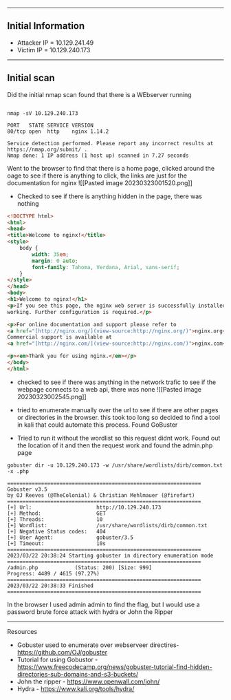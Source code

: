 ---- 
## Initial Information

- Attacker IP = 10.129.241.49
- Victim IP = 10.129.240.173

---
## Initial scan

Did the initial nmap scan  found that there is a WEbserver running 
```shell

nmap -sV 10.129.240.173  

PORT   STATE SERVICE VERSION
80/tcp open  http    nginx 1.14.2

Service detection performed. Please report any incorrect results at https://nmap.org/submit/ .
Nmap done: 1 IP address (1 host up) scanned in 7.27 seconds

```

Went to the browser to find that there is a home page, clicked around the oage to see if there is anything to click, the links are just for the documentation for nginx
![[Pasted image 20230323001520.png]]
- Checked to see if there is anything hidden in the page, there was nothing 
```html
<!DOCTYPE html>
<html>
<head>
<title>Welcome to nginx!</title>
<style>
    body {
        width: 35em;
        margin: 0 auto;
        font-family: Tahoma, Verdana, Arial, sans-serif;
    }
</style>
</head>
<body>
<h1>Welcome to nginx!</h1>
<p>If you see this page, the nginx web server is successfully installed and
working. Further configuration is required.</p>

<p>For online documentation and support please refer to
<a href="[http://nginx.org/](view-source:http://nginx.org/)">nginx.org</a>.<br/>
Commercial support is available at
<a href="[http://nginx.com/](view-source:http://nginx.com/)">nginx.com</a>.</p>

<p><em>Thank you for using nginx.</em></p>
</body>
</html>
```
- checked to see if there was anything in the network trafic to see if the webpage connects to a web api, there was none 
![[Pasted image 20230323002545.png]]

- tried to enumerate manually over the url to see if there are other pages or directories in the browser. this took too long so decided to find a tool in kali that could automate this process. Found GoBuster
 - Tried to run it without the wordlist so this request didnt work. Found out the location of it and then the request work and found the admin.php page
 ```shell
gobuster dir -u 10.129.240.173 -w /usr/share/wordlists/dirb/common.txt -x .php

===============================================================
Gobuster v3.5
by OJ Reeves (@TheColonial) & Christian Mehlmauer (@firefart)
===============================================================
[+] Url:                     http://10.129.240.173
[+] Method:                  GET
[+] Threads:                 10
[+] Wordlist:                /usr/share/wordlists/dirb/common.txt
[+] Negative Status codes:   404
[+] User Agent:              gobuster/3.5
[+] Timeout:                 10s
===============================================================
2023/03/22 20:38:24 Starting gobuster in directory enumeration mode
===============================================================
/admin.php            (Status: 200) [Size: 999]
Progress: 4489 / 4615 (97.27%)
===============================================================
2023/03/22 20:38:33 Finished
===============================================================

```

In the browser I used admin admin to find the flag, but I would use a password brute force attack with hydra or John the Ripper

---
Resources

- Gobuster used to enumerate over webserveer directires- 
https://github.com/OJ/gobuster
- Tutorial for using Gobustor - https://www.freecodecamp.org/news/gobuster-tutorial-find-hidden-directories-sub-domains-and-s3-buckets/
- John the ripper - https://www.openwall.com/john/
- Hydra - https://www.kali.org/tools/hydra/